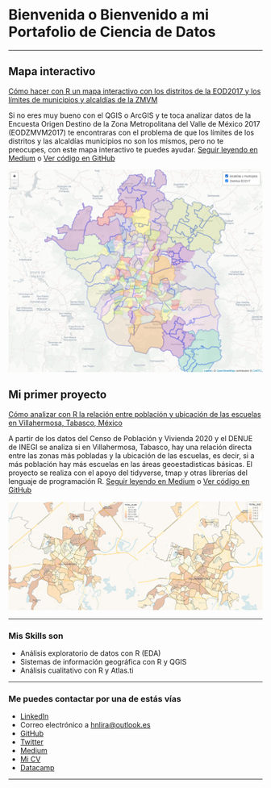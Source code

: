 # Bienvenida o Bienvenido a mi Portafolio de Ciencia de Datos

---
## Mapa interactivo
[Cómo hacer con R un mapa interactivo con los distritos de la EOD2017 y los límites de municipios y alcaldías de la ZMVM](https://medium.com/@hnlira/c%C3%B3mo-hacer-con-r-un-mapa-interactivo-con-los-distritos-de-la-eod2017-y-los-l%C3%ADmites-de-municipios-y-588758a4d0b3)

Si no eres muy bueno con el QGIS o ArcGIS y te toca analizar datos de la Encuesta Origen Destino de la Zona Metropolitana del Valle de México 2017 (EODZMVM2017) te encontraras con el problema de que los límites de los distritos y las alcaldías municipios no son los mismos, pero no te preocupes, con este mapa interactivo te puedes ayudar. [Seguir leyendo en Medium](https://medium.com/@hnlira/c%C3%B3mo-hacer-con-r-un-mapa-interactivo-con-los-distritos-de-la-eod2017-y-los-l%C3%ADmites-de-municipios-y-588758a4d0b3) o [Ver código en GitHub](https://github.com/hnlira/EOD2017-interactivmap)

[<img src="images/eod2017.png?raw=true"/>](https://medium.com/@hnlira/c%C3%B3mo-hacer-con-r-un-mapa-interactivo-con-los-distritos-de-la-eod2017-y-los-l%C3%ADmites-de-municipios-y-588758a4d0b3)


## Mi primer proyecto
[Cómo analizar con R la relación entre población y ubicación de las escuelas en Villahermosa, Tabasco, México](https://medium.com/@hnlira/cómo-analizar-con-r-la-relación-entre-población-y-ubicación-de-las-escuelas-en-villahermosa-60cc668ef269)

A partir de los datos del Censo de Población y Vivienda 2020 y el DENUE de INEGI se analiza si en Villahermosa, Tabasco, hay una relación directa entre las zonas más pobladas y la ubicación de las escuelas, es decir, si a más población hay más escuelas en las áreas geoestadisticas básicas. El proyecto se realiza con el apoyo del tidyverse, tmap y otras librerías del lenguaje de programación R. [Seguir leyendo en Medium](https://medium.com/@hnlira/cómo-analizar-con-r-la-relación-entre-población-y-ubicación-de-las-escuelas-en-villahermosa-60cc668ef269) o [Ver código en GitHub](https://github.com/hnlira/eda_pob_esc_Villahermosa)

[<img src="images/pob_esc.png?raw=true"/>](https://medium.com/@hnlira/cómo-analizar-con-r-la-relación-entre-población-y-ubicación-de-las-escuelas-en-villahermosa-60cc668ef269)

---

### Mis Skills son

- Análisis exploratorio de datos con R (EDA)
- Sistemas de información geográfica con R y QGIS 
- Análisis cualitativo con R y Atlas.ti

---

### Me puedes contactar por una de estás vías

- [LinkedIn](https://www.linkedin.com/in/hnlira/)
- Correo electrónico a <hnlira@outlook.es>
- [GitHub](https://github.com/hnlira)
- [Twitter](https://twitter.com/tu-twitter)
- [Medium](https://medium.com/@hnlira)
- [Mi CV](/pdf/CVLIRA.pdf)
- [Datacamp](https://app.datacamp.com/profile/hnliral)

---
